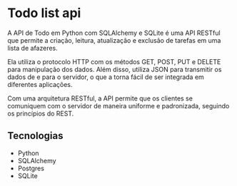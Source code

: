 # Todo list api

A API de Todo em Python com SQLAlchemy e SQLite é uma API RESTful que permite a criação, leitura, atualização e exclusão de tarefas em uma lista de afazeres.

Ela utiliza o protocolo HTTP com os métodos GET, POST, PUT e DELETE para manipulação dos dados. Além disso, utiliza JSON para transmitir os dados de e para o servidor, o que a torna fácil de ser integrada em diferentes aplicações.

Com uma arquitetura RESTful, a API permite que os clientes se comuniquem com o servidor de maneira uniforme e padronizada, seguindo os princípios do REST.

## Tecnologias

- Python
- SQLAlchemy
- Postgres
- SQLite
